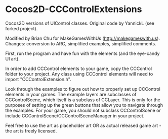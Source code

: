 Cocos2D-CCControlExtensions
===========================

Cocos2D versions of UIControl classes.
Original code by YannickL (see forked project).

Modified by Brian Chu for MakeGamesWithUs (http://makegameswith.us).
Changes: conversion to ARC, simplified examples, simplified comments.

First, run the program and have fun with the elements (and the eye-candy UI art).

In order to add CCControl elements to your game, copy the CCControl folder to your project. Any class using CCControl elements will need to import "CCControlExtension.h".

Look through the examples to figure out how to properly set up CCControl elements in your games. The example layers are subclasses of CCControlScene, which itself is a subclass of CCLayer. This is only for the purposes of setting up the green buttons that allow you to navigate through the examples. For your game, you should not subclass CCControlScene or include CCControlScene/CCControlSceneManager in your project.

Feel free to use the art as placeholder art OR as actual released game art - the art is freely licensed.
